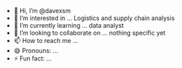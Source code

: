 - 👋 Hi, I’m @davexsm
- 👀 I’m interested in ... Logistics and supply chain analysis 
- 🌱 I’m currently learning ... data analyst
- 💞️ I’m looking to collaborate on ... nothing specific yet
- 📫 How to reach me ... 
- 😄 Pronouns: ... 
- ⚡ Fun fact: ...

<!---
davexsm/davexsm is a ✨ special ✨ repository because its `README.md` (this file) appears on your GitHub profile.
You can click the Preview link to take a look at your changes.
--->
